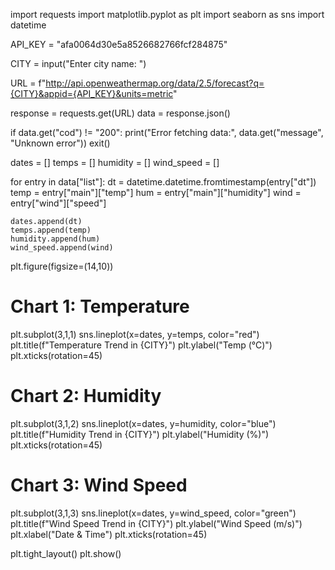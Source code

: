 import requests
import matplotlib.pyplot as plt
import seaborn as sns
import datetime

API_KEY = "afa0064d30e5a8526682766fcf284875"   


CITY = input("Enter city name: ")


URL = f"http://api.openweathermap.org/data/2.5/forecast?q={CITY}&appid={API_KEY}&units=metric"


response = requests.get(URL)
data = response.json()

if data.get("cod") != "200":
    print("Error fetching data:", data.get("message", "Unknown error"))
    exit()


dates = []
temps = []
humidity = []
wind_speed = []

for entry in data["list"]:
    dt = datetime.datetime.fromtimestamp(entry["dt"])
    temp = entry["main"]["temp"]
    hum = entry["main"]["humidity"]
    wind = entry["wind"]["speed"]

    dates.append(dt)
    temps.append(temp)
    humidity.append(hum)
    wind_speed.append(wind)


plt.figure(figsize=(14,10))

# Chart 1: Temperature
plt.subplot(3,1,1)
sns.lineplot(x=dates, y=temps, color="red")
plt.title(f"Temperature Trend in {CITY}")
plt.ylabel("Temp (°C)")
plt.xticks(rotation=45)

# Chart 2: Humidity
plt.subplot(3,1,2)
sns.lineplot(x=dates, y=humidity, color="blue")
plt.title(f"Humidity Trend in {CITY}")
plt.ylabel("Humidity (%)")
plt.xticks(rotation=45)

# Chart 3: Wind Speed
plt.subplot(3,1,3)
sns.lineplot(x=dates, y=wind_speed, color="green")
plt.title(f"Wind Speed Trend in {CITY}")
plt.ylabel("Wind Speed (m/s)")
plt.xlabel("Date & Time")
plt.xticks(rotation=45)

plt.tight_layout()
plt.show()
